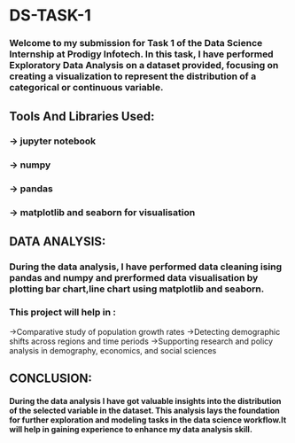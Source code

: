 # DS-TASK-1
### Welcome to my submission for Task 1 of the Data Science Internship at Prodigy Infotech. In this task, I have performed Exploratory Data Analysis on a dataset provided, focusing on creating a visualization to represent the distribution of a categorical or continuous variable.
## Tools And Libraries Used:
### -> jupyter notebook
### -> numpy
### -> pandas
### -> matplotlib and seaborn for visualisation
## DATA ANALYSIS:
### During the data analysis, I have performed data cleaning ising pandas and numpy and prerformed data visualisation by plotting bar chart,line chart using matplotlib and seaborn.
### This project will help in :
  ->Comparative study of population growth rates
  ->Detecting demographic shifts across regions and time periods
  ->Supporting research and policy analysis in demography, economics, and social sciences
## CONCLUSION:
#### During the data analysis I have got valuable insights into the distribution of the selected variable in the dataset. This analysis lays the foundation for further exploration and modeling tasks in the data science workflow.It will help in gaining experience to enhance my data analysis skill.

